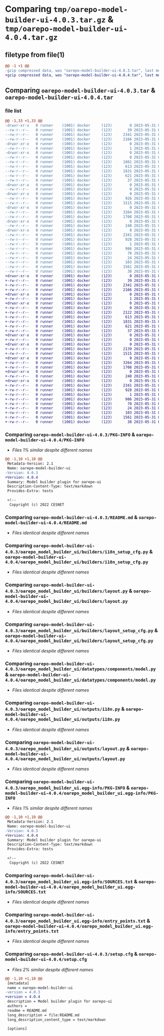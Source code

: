 # Comparing `tmp/oarepo-model-builder-ui-4.0.3.tar.gz` & `tmp/oarepo-model-builder-ui-4.0.4.tar.gz`

## filetype from file(1)

```diff
@@ -1 +1 @@
-gzip compressed data, was "oarepo-model-builder-ui-4.0.3.tar", last modified: Wed May 31 06:30:26 2023, max compression
+gzip compressed data, was "oarepo-model-builder-ui-4.0.4.tar", last modified: Wed May 31 08:43:51 2023, max compression
```

## Comparing `oarepo-model-builder-ui-4.0.3.tar` & `oarepo-model-builder-ui-4.0.4.tar`

### file list

```diff
@@ -1,33 +1,33 @@
-drwxr-xr-x   0 runner    (1001) docker     (123)        0 2023-05-31 06:30:26.601968 oarepo-model-builder-ui-4.0.3/
--rw-r--r--   0 runner    (1001) docker     (123)       39 2023-05-31 06:27:32.000000 oarepo-model-builder-ui-4.0.3/MANIFEST.in
--rw-r--r--   0 runner    (1001) docker     (123)     2341 2023-05-31 06:30:26.601968 oarepo-model-builder-ui-4.0.3/PKG-INFO
--rw-r--r--   0 runner    (1001) docker     (123)     2166 2023-05-31 06:27:32.000000 oarepo-model-builder-ui-4.0.3/README.md
-drwxr-xr-x   0 runner    (1001) docker     (123)        0 2023-05-31 06:30:26.597967 oarepo-model-builder-ui-4.0.3/oarepo_model_builder_ui/
--rw-r--r--   0 runner    (1001) docker     (123)        1 2023-05-31 06:27:32.000000 oarepo-model-builder-ui-4.0.3/oarepo_model_builder_ui/__init__.py
-drwxr-xr-x   0 runner    (1001) docker     (123)        0 2023-05-31 06:30:26.597967 oarepo-model-builder-ui-4.0.3/oarepo_model_builder_ui/builders/
--rw-r--r--   0 runner    (1001) docker     (123)        0 2023-05-31 06:27:32.000000 oarepo-model-builder-ui-4.0.3/oarepo_model_builder_ui/builders/__init__.py
--rw-r--r--   0 runner    (1001) docker     (123)     1861 2023-05-31 06:27:32.000000 oarepo-model-builder-ui-4.0.3/oarepo_model_builder_ui/builders/i18n.py
--rw-r--r--   0 runner    (1001) docker     (123)      613 2023-05-31 06:27:32.000000 oarepo-model-builder-ui-4.0.3/oarepo_model_builder_ui/builders/i18n_setup_cfg.py
--rw-r--r--   0 runner    (1001) docker     (123)     1831 2023-05-31 06:27:32.000000 oarepo-model-builder-ui-4.0.3/oarepo_model_builder_ui/builders/layout.py
--rw-r--r--   0 runner    (1001) docker     (123)      621 2023-05-31 06:27:32.000000 oarepo-model-builder-ui-4.0.3/oarepo_model_builder_ui/builders/layout_setup_cfg.py
--rw-r--r--   0 runner    (1001) docker     (123)       37 2023-05-31 06:27:32.000000 oarepo-model-builder-ui-4.0.3/oarepo_model_builder_ui/config.py
-drwxr-xr-x   0 runner    (1001) docker     (123)        0 2023-05-31 06:30:26.597967 oarepo-model-builder-ui-4.0.3/oarepo_model_builder_ui/datatypes/
--rw-r--r--   0 runner    (1001) docker     (123)        0 2023-05-31 06:27:32.000000 oarepo-model-builder-ui-4.0.3/oarepo_model_builder_ui/datatypes/__init__.py
-drwxr-xr-x   0 runner    (1001) docker     (123)        0 2023-05-31 06:30:26.597967 oarepo-model-builder-ui-4.0.3/oarepo_model_builder_ui/datatypes/components/
--rw-r--r--   0 runner    (1001) docker     (123)      926 2023-05-31 06:27:32.000000 oarepo-model-builder-ui-4.0.3/oarepo_model_builder_ui/datatypes/components/__init__.py
--rw-r--r--   0 runner    (1001) docker     (123)     1515 2023-05-31 06:27:32.000000 oarepo-model-builder-ui-4.0.3/oarepo_model_builder_ui/datatypes/components/model.py
-drwxr-xr-x   0 runner    (1001) docker     (123)        0 2023-05-31 06:30:26.601968 oarepo-model-builder-ui-4.0.3/oarepo_model_builder_ui/outputs/
--rw-r--r--   0 runner    (1001) docker     (123)     3264 2023-05-31 06:27:32.000000 oarepo-model-builder-ui-4.0.3/oarepo_model_builder_ui/outputs/i18n.py
--rw-r--r--   0 runner    (1001) docker     (123)     1708 2023-05-31 06:27:32.000000 oarepo-model-builder-ui-4.0.3/oarepo_model_builder_ui/outputs/layout.py
-drwxr-xr-x   0 runner    (1001) docker     (123)        0 2023-05-31 06:30:26.601968 oarepo-model-builder-ui-4.0.3/oarepo_model_builder_ui/validation/
--rw-r--r--   0 runner    (1001) docker     (123)      248 2023-05-31 06:27:32.000000 oarepo-model-builder-ui-4.0.3/oarepo_model_builder_ui/validation/__init__.py
-drwxr-xr-x   0 runner    (1001) docker     (123)        0 2023-05-31 06:30:26.597967 oarepo-model-builder-ui-4.0.3/oarepo_model_builder_ui.egg-info/
--rw-r--r--   0 runner    (1001) docker     (123)     2341 2023-05-31 06:30:26.000000 oarepo-model-builder-ui-4.0.3/oarepo_model_builder_ui.egg-info/PKG-INFO
--rw-r--r--   0 runner    (1001) docker     (123)      928 2023-05-31 06:30:26.000000 oarepo-model-builder-ui-4.0.3/oarepo_model_builder_ui.egg-info/SOURCES.txt
--rw-r--r--   0 runner    (1001) docker     (123)        1 2023-05-31 06:30:26.000000 oarepo-model-builder-ui-4.0.3/oarepo_model_builder_ui.egg-info/dependency_links.txt
--rw-r--r--   0 runner    (1001) docker     (123)      986 2023-05-31 06:30:26.000000 oarepo-model-builder-ui-4.0.3/oarepo_model_builder_ui.egg-info/entry_points.txt
--rw-r--r--   0 runner    (1001) docker     (123)       78 2023-05-31 06:30:26.000000 oarepo-model-builder-ui-4.0.3/oarepo_model_builder_ui.egg-info/requires.txt
--rw-r--r--   0 runner    (1001) docker     (123)       24 2023-05-31 06:30:26.000000 oarepo-model-builder-ui-4.0.3/oarepo_model_builder_ui.egg-info/top_level.txt
--rw-r--r--   0 runner    (1001) docker     (123)      103 2023-05-31 06:27:32.000000 oarepo-model-builder-ui-4.0.3/pyproject.toml
--rw-r--r--   0 runner    (1001) docker     (123)     1561 2023-05-31 06:30:26.601968 oarepo-model-builder-ui-4.0.3/setup.cfg
--rw-r--r--   0 runner    (1001) docker     (123)       38 2023-05-31 06:27:32.000000 oarepo-model-builder-ui-4.0.3/setup.py
+drwxr-xr-x   0 runner    (1001) docker     (123)        0 2023-05-31 08:43:51.000558 oarepo-model-builder-ui-4.0.4/
+-rw-r--r--   0 runner    (1001) docker     (123)       39 2023-05-31 08:40:30.000000 oarepo-model-builder-ui-4.0.4/MANIFEST.in
+-rw-r--r--   0 runner    (1001) docker     (123)     2341 2023-05-31 08:43:51.000558 oarepo-model-builder-ui-4.0.4/PKG-INFO
+-rw-r--r--   0 runner    (1001) docker     (123)     2166 2023-05-31 08:40:30.000000 oarepo-model-builder-ui-4.0.4/README.md
+drwxr-xr-x   0 runner    (1001) docker     (123)        0 2023-05-31 08:43:51.000558 oarepo-model-builder-ui-4.0.4/oarepo_model_builder_ui/
+-rw-r--r--   0 runner    (1001) docker     (123)        1 2023-05-31 08:40:30.000000 oarepo-model-builder-ui-4.0.4/oarepo_model_builder_ui/__init__.py
+drwxr-xr-x   0 runner    (1001) docker     (123)        0 2023-05-31 08:43:51.000558 oarepo-model-builder-ui-4.0.4/oarepo_model_builder_ui/builders/
+-rw-r--r--   0 runner    (1001) docker     (123)        0 2023-05-31 08:40:30.000000 oarepo-model-builder-ui-4.0.4/oarepo_model_builder_ui/builders/__init__.py
+-rw-r--r--   0 runner    (1001) docker     (123)     2122 2023-05-31 08:40:30.000000 oarepo-model-builder-ui-4.0.4/oarepo_model_builder_ui/builders/i18n.py
+-rw-r--r--   0 runner    (1001) docker     (123)      613 2023-05-31 08:40:30.000000 oarepo-model-builder-ui-4.0.4/oarepo_model_builder_ui/builders/i18n_setup_cfg.py
+-rw-r--r--   0 runner    (1001) docker     (123)     1831 2023-05-31 08:40:30.000000 oarepo-model-builder-ui-4.0.4/oarepo_model_builder_ui/builders/layout.py
+-rw-r--r--   0 runner    (1001) docker     (123)      621 2023-05-31 08:40:30.000000 oarepo-model-builder-ui-4.0.4/oarepo_model_builder_ui/builders/layout_setup_cfg.py
+-rw-r--r--   0 runner    (1001) docker     (123)       37 2023-05-31 08:40:30.000000 oarepo-model-builder-ui-4.0.4/oarepo_model_builder_ui/config.py
+drwxr-xr-x   0 runner    (1001) docker     (123)        0 2023-05-31 08:43:51.000558 oarepo-model-builder-ui-4.0.4/oarepo_model_builder_ui/datatypes/
+-rw-r--r--   0 runner    (1001) docker     (123)        0 2023-05-31 08:40:30.000000 oarepo-model-builder-ui-4.0.4/oarepo_model_builder_ui/datatypes/__init__.py
+drwxr-xr-x   0 runner    (1001) docker     (123)        0 2023-05-31 08:43:51.000558 oarepo-model-builder-ui-4.0.4/oarepo_model_builder_ui/datatypes/components/
+-rw-r--r--   0 runner    (1001) docker     (123)     2139 2023-05-31 08:40:30.000000 oarepo-model-builder-ui-4.0.4/oarepo_model_builder_ui/datatypes/components/__init__.py
+-rw-r--r--   0 runner    (1001) docker     (123)     1515 2023-05-31 08:40:30.000000 oarepo-model-builder-ui-4.0.4/oarepo_model_builder_ui/datatypes/components/model.py
+drwxr-xr-x   0 runner    (1001) docker     (123)        0 2023-05-31 08:43:51.000558 oarepo-model-builder-ui-4.0.4/oarepo_model_builder_ui/outputs/
+-rw-r--r--   0 runner    (1001) docker     (123)     3264 2023-05-31 08:40:30.000000 oarepo-model-builder-ui-4.0.4/oarepo_model_builder_ui/outputs/i18n.py
+-rw-r--r--   0 runner    (1001) docker     (123)     1708 2023-05-31 08:40:30.000000 oarepo-model-builder-ui-4.0.4/oarepo_model_builder_ui/outputs/layout.py
+drwxr-xr-x   0 runner    (1001) docker     (123)        0 2023-05-31 08:43:51.000558 oarepo-model-builder-ui-4.0.4/oarepo_model_builder_ui/validation/
+-rw-r--r--   0 runner    (1001) docker     (123)      248 2023-05-31 08:40:30.000000 oarepo-model-builder-ui-4.0.4/oarepo_model_builder_ui/validation/__init__.py
+drwxr-xr-x   0 runner    (1001) docker     (123)        0 2023-05-31 08:43:51.000558 oarepo-model-builder-ui-4.0.4/oarepo_model_builder_ui.egg-info/
+-rw-r--r--   0 runner    (1001) docker     (123)     2341 2023-05-31 08:43:50.000000 oarepo-model-builder-ui-4.0.4/oarepo_model_builder_ui.egg-info/PKG-INFO
+-rw-r--r--   0 runner    (1001) docker     (123)      928 2023-05-31 08:43:50.000000 oarepo-model-builder-ui-4.0.4/oarepo_model_builder_ui.egg-info/SOURCES.txt
+-rw-r--r--   0 runner    (1001) docker     (123)        1 2023-05-31 08:43:50.000000 oarepo-model-builder-ui-4.0.4/oarepo_model_builder_ui.egg-info/dependency_links.txt
+-rw-r--r--   0 runner    (1001) docker     (123)      986 2023-05-31 08:43:50.000000 oarepo-model-builder-ui-4.0.4/oarepo_model_builder_ui.egg-info/entry_points.txt
+-rw-r--r--   0 runner    (1001) docker     (123)       78 2023-05-31 08:43:50.000000 oarepo-model-builder-ui-4.0.4/oarepo_model_builder_ui.egg-info/requires.txt
+-rw-r--r--   0 runner    (1001) docker     (123)       24 2023-05-31 08:43:50.000000 oarepo-model-builder-ui-4.0.4/oarepo_model_builder_ui.egg-info/top_level.txt
+-rw-r--r--   0 runner    (1001) docker     (123)      103 2023-05-31 08:40:30.000000 oarepo-model-builder-ui-4.0.4/pyproject.toml
+-rw-r--r--   0 runner    (1001) docker     (123)     1561 2023-05-31 08:43:51.004558 oarepo-model-builder-ui-4.0.4/setup.cfg
+-rw-r--r--   0 runner    (1001) docker     (123)       38 2023-05-31 08:40:30.000000 oarepo-model-builder-ui-4.0.4/setup.py
```

### Comparing `oarepo-model-builder-ui-4.0.3/PKG-INFO` & `oarepo-model-builder-ui-4.0.4/PKG-INFO`

 * *Files 1% similar despite different names*

```diff
@@ -1,10 +1,10 @@
 Metadata-Version: 2.1
 Name: oarepo-model-builder-ui
-Version: 4.0.3
+Version: 4.0.4
 Summary: Model builder plugin for oarepo-ui
 Description-Content-Type: text/markdown
 Provides-Extra: tests
 
 <!--
  Copyright (c) 2022 CESNET
```

### Comparing `oarepo-model-builder-ui-4.0.3/README.md` & `oarepo-model-builder-ui-4.0.4/README.md`

 * *Files identical despite different names*

### Comparing `oarepo-model-builder-ui-4.0.3/oarepo_model_builder_ui/builders/i18n_setup_cfg.py` & `oarepo-model-builder-ui-4.0.4/oarepo_model_builder_ui/builders/i18n_setup_cfg.py`

 * *Files identical despite different names*

### Comparing `oarepo-model-builder-ui-4.0.3/oarepo_model_builder_ui/builders/layout.py` & `oarepo-model-builder-ui-4.0.4/oarepo_model_builder_ui/builders/layout.py`

 * *Files identical despite different names*

### Comparing `oarepo-model-builder-ui-4.0.3/oarepo_model_builder_ui/builders/layout_setup_cfg.py` & `oarepo-model-builder-ui-4.0.4/oarepo_model_builder_ui/builders/layout_setup_cfg.py`

 * *Files identical despite different names*

### Comparing `oarepo-model-builder-ui-4.0.3/oarepo_model_builder_ui/datatypes/components/model.py` & `oarepo-model-builder-ui-4.0.4/oarepo_model_builder_ui/datatypes/components/model.py`

 * *Files identical despite different names*

### Comparing `oarepo-model-builder-ui-4.0.3/oarepo_model_builder_ui/outputs/i18n.py` & `oarepo-model-builder-ui-4.0.4/oarepo_model_builder_ui/outputs/i18n.py`

 * *Files identical despite different names*

### Comparing `oarepo-model-builder-ui-4.0.3/oarepo_model_builder_ui/outputs/layout.py` & `oarepo-model-builder-ui-4.0.4/oarepo_model_builder_ui/outputs/layout.py`

 * *Files identical despite different names*

### Comparing `oarepo-model-builder-ui-4.0.3/oarepo_model_builder_ui.egg-info/PKG-INFO` & `oarepo-model-builder-ui-4.0.4/oarepo_model_builder_ui.egg-info/PKG-INFO`

 * *Files 1% similar despite different names*

```diff
@@ -1,10 +1,10 @@
 Metadata-Version: 2.1
 Name: oarepo-model-builder-ui
-Version: 4.0.3
+Version: 4.0.4
 Summary: Model builder plugin for oarepo-ui
 Description-Content-Type: text/markdown
 Provides-Extra: tests
 
 <!--
  Copyright (c) 2022 CESNET
```

### Comparing `oarepo-model-builder-ui-4.0.3/oarepo_model_builder_ui.egg-info/SOURCES.txt` & `oarepo-model-builder-ui-4.0.4/oarepo_model_builder_ui.egg-info/SOURCES.txt`

 * *Files identical despite different names*

### Comparing `oarepo-model-builder-ui-4.0.3/oarepo_model_builder_ui.egg-info/entry_points.txt` & `oarepo-model-builder-ui-4.0.4/oarepo_model_builder_ui.egg-info/entry_points.txt`

 * *Files identical despite different names*

### Comparing `oarepo-model-builder-ui-4.0.3/setup.cfg` & `oarepo-model-builder-ui-4.0.4/setup.cfg`

 * *Files 2% similar despite different names*

```diff
@@ -1,10 +1,10 @@
 [metadata]
 name = oarepo-model-builder-ui
-version = 4.0.3
+version = 4.0.4
 description = Model builder plugin for oarepo-ui
 authors = 
 readme = README.md
 long_description = file:README.md
 long_description_content_type = text/markdown
 
 [options]
```

